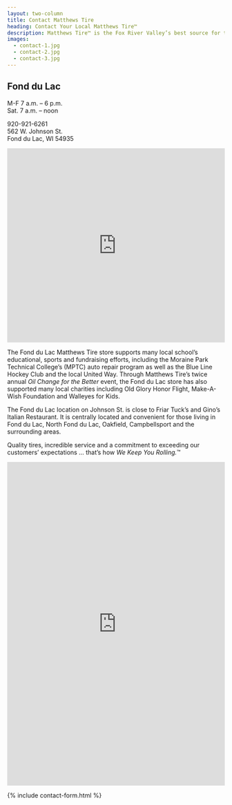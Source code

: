 ```yaml
---
layout: two-column
title: Contact Matthews Tire
heading: Contact Your Local Matthews Tire™
description: Matthews Tire™ is the Fox River Valley’s best source for tires and auto service. Customers in Green Bay, Appleton, Fond du Lac and Waupaca trust Matthews Tire.
images:
  - contact-1.jpg
  - contact-2.jpg
  - contact-3.jpg
---
```


## Fond du Lac

M-F 7 a.m. – 6 p.m. <br>
Sat. 7 a.m. – noon

920-921-6261 <br>
562 W. Johnson St. <br>
Fond du Lac, WI 54935

<iframe src="https://www.google.com/maps/embed?pb=!1m14!1m8!1m3!1d11521.838858644041!2d-88.468365!3d43.784073!3m2!1i1024!2i768!4f13.1!3m3!1m2!1s0x0%3A0x728177ce17a90725!2sMatthews+Tire+%26+Auto+Services+Center!5e0!3m2!1sen!2sus!4v1541094339093" width="100%" height="450" frameborder="0" style="border:0" allowfullscreen></iframe>

The Fond du Lac Matthews Tire store supports many local school’s educational, sports and fundraising efforts, including the Moraine Park Technical College’s (MPTC) auto repair program as well as the Blue Line Hockey Club and the local United Way. Through Matthews Tire’s twice annual *Oil Change for the Better* event, the Fond du Lac store has also supported many local charities including Old Glory Honor Flight, Make-A-Wish Foundation and Walleyes for Kids.

The Fond du Lac location on Johnson St. is close to Friar Tuck’s and Gino’s Italian Restaurant. It is centrally located and convenient for those living in Fond du Lac, North Fond du Lac, Oakfield, Campbellsport and the surrounding areas.

Quality tires, incredible service and a commitment to exceeding our customers’ expectations … that’s how *We Keep You Rolling.*™

<iframe id="quoteForm" src="https://autorepaircompare.com/quotedirect?accountNumber=AA2155" width="100%" height="750px" frameborder="0" style="border:0" allowfullscreen></iframe>

{% include contact-form.html %}
